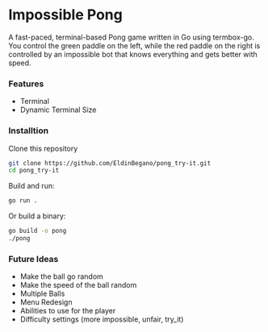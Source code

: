 # Impossible Pong

A fast-paced, terminal-based Pong game written in Go using termbox-go. You control the green paddle on the left, while the red paddle on the right is controlled by an impossible bot that knows everything and gets better with speed.

### Features

- Terminal
- Dynamic Terminal Size

### Installtion

Clone this repository
````bash
git clone https://github.com/EldinBegano/pong_try-it.git
cd pong_try-it
````

Build and run:
````bash
go run .
````

Or build a binary:
````bash
go build -o pong
./pong
````

### Future Ideas

- Make the ball go random
- Make the speed of the ball random
- Multiple Balls
- Menu Redesign
- Abilities to use for the player
- Difficulty settings (more impossible, unfair, try_it)